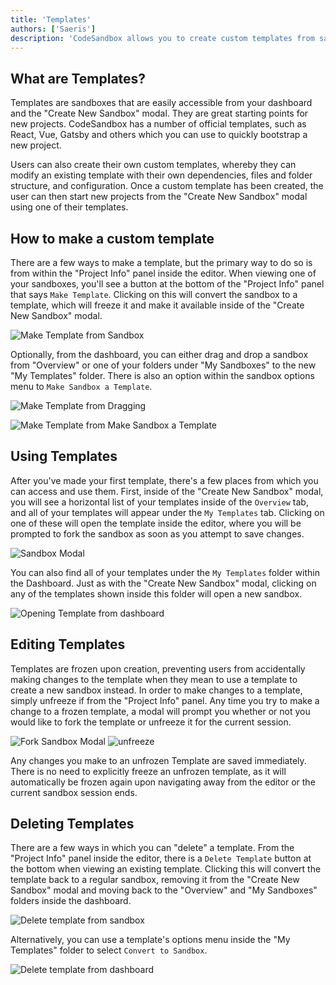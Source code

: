 ```yaml
---
title: 'Templates'
authors: ['Saeris']
description: 'CodeSandbox allows you to create custom templates from sandboxes'
---
```


## What are Templates?

Templates are sandboxes that are easily accessible from your dashboard and the
"Create New Sandbox" modal. They are great starting points for new projects.
CodeSandbox has a number of official templates, such as React, Vue, Gatsby and
others which you can use to quickly bootstrap a new project.

Users can also create their own custom templates, whereby they can modify an
existing template with their own dependencies, files and folder structure, and
configuration. Once a custom template has been created, the user can then start
new projects from the "Create New Sandbox" modal using one of their templates.

## How to make a custom template

There are a few ways to make a template, but the primary way to do so is from
within the "Project Info" panel inside the editor. When viewing one of your
sandboxes, you'll see a button at the bottom of the "Project Info" panel that
says `Make Template`. Clicking on this will convert the sandbox to a template,
which will freeze it and make it available inside of the "Create New Sandbox"
modal.

![Make Template from Sandbox](./images/templates/1.gif)

Optionally, from the dashboard, you can either drag and drop a sandbox from
"Overview" or one of your folders under "My Sandboxes" to the new "My Templates"
folder. There is also an option within the sandbox options menu to
`Make Sandbox a Template`.

![Make Template from Dragging](./images/templates/3.gif)

![Make Template from Make Sandbox a Template](./images/templates/2.gif)

## Using Templates

After you've made your first template, there's a few places from which you can
access and use them. First, inside of the "Create New Sandbox" modal, you will
see a horizontal list of your templates inside of the `Overview` tab, and all of
your templates will appear under the `My Templates` tab. Clicking on one of
these will open the template inside the editor, where you will be prompted to
fork the sandbox as soon as you attempt to save changes.

![Sandbox Modal](./images/templates/4.gif)

You can also find all of your templates under the `My Templates` folder within
the Dashboard. Just as with the "Create New Sandbox" modal, clicking on any of
the templates shown inside this folder will open a new sandbox.

![Opening Template from dashboard](./images/templates/5.gif)

## Editing Templates

Templates are frozen upon creation, preventing users from accidentally making
changes to the template when they mean to use a template to create a new sandbox
instead. In order to make changes to a template, simply unfreeze if from the
"Project Info" panel. Any time you try to make a change to a frozen template, a
modal will prompt you whether or not you would like to fork the template or
unfreeze it for the current session.

![Fork Sandbox Modal](./images/templates/6.gif)
![unfreeze](./images/templates/7.gif)

Any changes you make to an unfrozen Template are saved immediately. There is no
need to explicitly freeze an unfrozen template, as it will automatically be
frozen again upon navigating away from the editor or the current sandbox session
ends.

## Deleting Templates

There are a few ways in which you can "delete" a template. From the "Project
Info" panel inside the editor, there is a `Delete Template` button at the bottom
when viewing an existing template. Clicking this will convert the template back
to a regular sandbox, removing it from the "Create New Sandbox" modal and moving
back to the "Overview" and "My Sandboxes" folders inside the dashboard.

![Delete template from sandbox](./images/templates/8.gif)

Alternatively, you can use a template's options menu inside the "My Templates"
folder to select `Convert to Sandbox`.

![Delete template from dashboard](./images/templates/9.gif)
